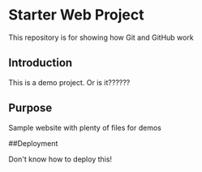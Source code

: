 # Starter Web Project

This repository is for showing how Git and GitHub work

## Introduction

This is a demo project. Or is it??????

## Purpose

Sample website with plenty of files for demos

##Deployment

Don't know how to deploy this!